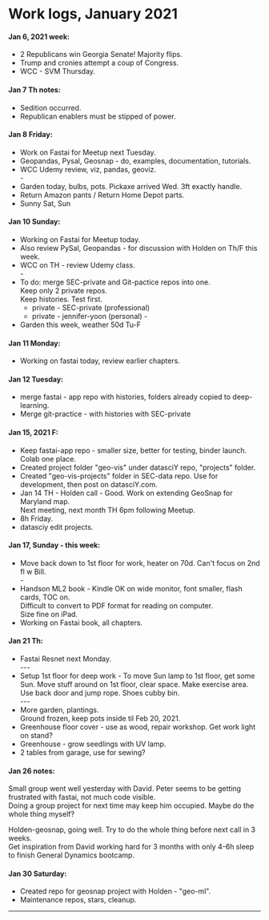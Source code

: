 # Work logs, January 2021  

#### Jan 6, 2021 week:  
  * 2 Republicans win Georgia Senate! Majority flips.  
  * Trump and cronies attempt a coup of Congress.  
  * WCC - SVM Thursday.  
  
#### Jan 7 Th notes:  
  * Sedition occurred.  
  * Republican enablers must be stipped of power.  
  
#### Jan 8 Friday:  
  * Work on Fastai for Meetup next Tuesday.  
  * Geopandas, Pysal, Geosnap - do, examples, documentation, tutorials.  
  * WCC Udemy review, viz, pandas, geoviz.  
  \-  
  * Garden today, bulbs, pots.  Pickaxe arrived Wed. 3ft exactly handle.  
  * Return Amazon pants / Return Home Depot parts.  
  * Sunny Sat, Sun 
  
#### Jan 10 Sunday:  
  * Working on Fastai for Meetup today.  
  * Also review PySal, Geopandas - for discussion with Holden on Th/F this week.  
  * WCC on TH - review Udemy class.  
  \-
  * To do: merge SEC-private and Git-pactice repos into one.  
    Keep only 2 private repos.  
    Keep histories.  Test first.  
    - private - SEC-private (professional)  
    - private - jennifer-yoon (personal) 
  \-  
  * Garden this week, weather 50d Tu-F  
  
#### Jan 11 Monday:  
  * Working on fastai today, review earlier chapters.  
  
#### Jan 12 Tuesday: 
  * merge fastai - app repo with histories, folders already copied to deep-learning.  
  * Merge git-practice - with histories with SEC-private 
  
#### Jan 15, 2021 F:  
  * Keep fastai-app repo - smaller size, better for testing, binder launch.  Colab one place.  
  * Created project folder "geo-vis" under datasciY repo, "projects" folder.  
  * Created "geo-vis-projects" folder in SEC-data repo.  Use for development, then post on datasciY.com.  
  * Jan 14 TH - Holden call - Good.  Work on extending GeoSnap for Maryland map.  
    Next meeting, next month TH 6pm following Meetup.  
  * 8h Friday. 
  * datasciy edit projects.  

#### Jan 17, Sunday - this week:  
  * Move back down to 1st floor for work, heater on 70d. Can't focus on 2nd fl w Bill.  
  \-  
  * Handson ML2 book - Kindle OK on wide monitor, font smaller, flash cards, TOC on.  
    Difficult to convert to PDF format for reading on computer.  
    Size fine on iPad.  
  * Working on Fastai book, all chapters.  
 
#### Jan 21 Th:  
  * Fastai Resnet next Monday.  
    \-\-\-  
  * Setup 1st floor for deep work - To move Sun lamp to 1st floor, get some Sun. Move stuff around on 1st floor, clear space.  Make exercise area. Use back door and jump rope. Shoes cubby bin.  
    \-\-\-
  * More garden, plantings.  
    Ground frozen, keep pots inside til Feb 20, 2021.  
  * Greenhouse floor cover - use as wood, repair workshop.  Get work light on stand?  
  * Greenhouse - grow seedlings with UV lamp.  
  * 2 tables from garage, use for sewing?  
   
#### Jan 26 notes:  
Small group went well yesterday with David.  Peter seems to be getting frustrated with fastai, not much code visible.  
Doing a group project for next time may keep him occupied.  Maybe do the whole thing myself?  

Holden-geosnap, going well.  Try to do the whole thing before next call in 3 weeks.  
Get inspiration from David working hard for 3 months with only 4-6h sleep to finish General Dynamics bootcamp.  

#### Jan 30 Saturday:  
 * Created repo for geosnap project with Holden - "geo-ml".    
 * Maintenance repos, stars, cleanup. 



---  
